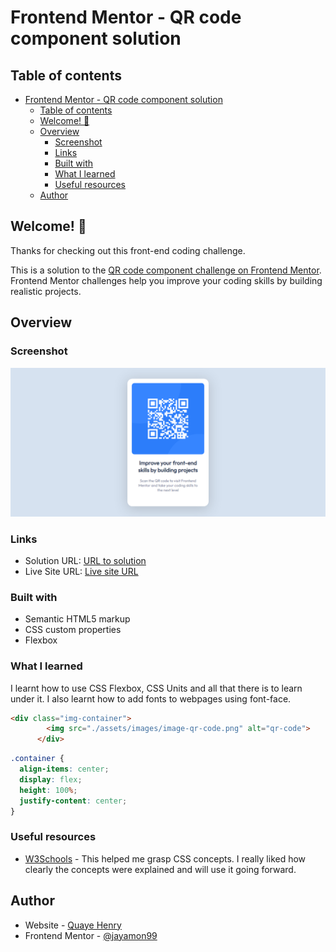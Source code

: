 # Frontend Mentor - QR code component solution

## Table of contents

- [Frontend Mentor - QR code component solution](#frontend-mentor---qr-code-component-solution)
  - [Table of contents](#table-of-contents)
  - [Welcome! 👋](#welcome-)
  - [Overview](#overview)
    - [Screenshot](#screenshot)
    - [Links](#links)
    - [Built with](#built-with)
    - [What I learned](#what-i-learned)
    - [Useful resources](#useful-resources)
  - [Author](#author)

## Welcome! 👋

Thanks for checking out this front-end coding challenge.

This is a solution to the [QR code component challenge on Frontend Mentor](https://www.frontendmentor.io/challenges/qr-code-component-iux_sIO_H). Frontend Mentor challenges help you improve your coding skills by building realistic projects.

## Overview

### Screenshot

![Screenshot of QR code component](./assets/images/screenshot.png)

### Links

- Solution URL: [URL to solution](https://github.com/jayamon99/qr-code-component)
- Live Site URL: [Live site URL](https://jayamon99.github.io/qr-code-component/)

### Built with

- Semantic HTML5 markup
- CSS custom properties
- Flexbox

### What I learned

I learnt how to use CSS Flexbox, CSS Units and  all that there is to learn under it. I also learnt how to add fonts to webpages using font-face.

```html
<div class="img-container">
        <img src="./assets/images/image-qr-code.png" alt="qr-code">
      </div>
```

```css
.container {
  align-items: center;
  display: flex;
  height: 100%;
  justify-content: center;
}
```

### Useful resources

- [W3Schools](https://www.w3schools.com/css/default.asp) - This helped me grasp CSS concepts. I really liked how clearly the concepts were explained and will use it going forward.

## Author

- Website - [Quaye Henry](https://github.com/jayamon99)
- Frontend Mentor - [@jayamon99](https://www.frontendmentor.io/profile/jayamon99)
